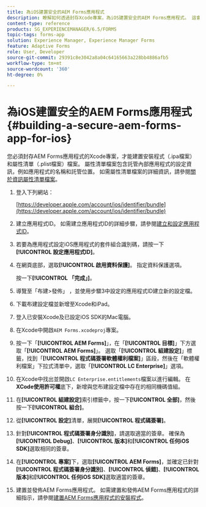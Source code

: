 ```yaml
---
title: 為iOS建置安全的AEM Forms應用程式
description: 瞭解如何透過封存Xcode專案，為iOS建置安全的AEM Forms應用程式。 這會建立安裝程式（.ipa檔案）和屬性清單（.plist檔案）檔案。
content-type: reference
products: SG_EXPERIENCEMANAGER/6.5/FORMS
topic-tags: forms-app
solution: Experience Manager, Experience Manager Forms
feature: Adaptive Forms
role: User, Developer
source-git-commit: 29391c8e3042a8a04c64165663a228bb4886afb5
workflow-type: tm+mt
source-wordcount: '360'
ht-degree: 0%

---
```


# 為iOS建置安全的AEM Forms應用程式 {#building-a-secure-aem-forms-app-for-ios}

您必須封存AEM Forms應用程式的Xcode專案，才能建置安裝程式（.ipa檔案）和屬性清單（.plist檔案）檔案。 屬性清單檔案包含託管內部應用程式的設定資訊，例如應用程式的名稱和託管位置。 如需屬性清單檔案的詳細資訊，請參閱[關於資訊屬性清單檔案](https://developer.apple.com/library/ios/#documentation/general/Reference/InfoPlistKeyReference/Articles/AboutInformationPropertyListFiles.html)。

1. 登入下列網站：

   [https://developer.apple.com/account/ios/identifier/bundle](https://developer.apple.com/account/ios/identifier/bundle)

1. 建立應用程式ID。 如需建立應用程式ID的詳細步驟，請參閱[建立和設定應用程式ID](https://developer.apple.com/library/ios/documentation/IDEs/Conceptual/AppDistributionGuide/MaintainingProfiles/MaintainingProfiles.html)。
1. 若要為應用程式設定iOS應用程式的套件組合識別碼，請按一下&#x200B;**[!UICONTROL 設定應用程式ID]**。
1. 在網頁底部，選取&#x200B;**[!UICONTROL 啟用資料保護]**。 指定資料保護選項。

   按一下&#x200B;**[!UICONTROL 「完成」]**。

1. 導覽至「布建>發佈」 ，並使用步驟3中設定的應用程式ID建立新的設定檔。
1. 下載布建設定檔並新增至Xcode和iPad。
1. 登入已安裝Xcode及已設定iOS SDK的Mac電腦。
1. 在Xcode中開啟`AEM Forms.xcodeproj`專案。
1. 按一下「**[!UICONTROL AEM Forms]**」，在「**[!UICONTROL 目標]**」下方選取「**[!UICONTROL AEM Forms]**」。 選取「**[!UICONTROL 組建設定]**」標籤，找到「**[!UICONTROL 程式碼簽署軟體權利檔案]**」區段，然後在「軟體權利檔案」下拉式清單中，選取「**[!UICONTROL LC Enterprise]**」選項。
1. 在Xcode中找出並開啟`LC Enterprise.entitlements`檔案以進行編輯。 在&#x200B;**XCode使用許可權**&#x200B;底下，新增與您布建設定檔中存在的相同機碼值組。
1. 在&#x200B;**[!UICONTROL 組建設定]**&#x200B;索引標籤中，按一下&#x200B;**[!UICONTROL 全部]**，然後按一下&#x200B;**[!UICONTROL 組合]**。
1. 從&#x200B;**[!UICONTROL 設定]**&#x200B;清單，展開&#x200B;**[!UICONTROL 程式碼簽署]**。
1. 針對&#x200B;**[!UICONTROL 程式碼簽署身分識別]**，請選取適當的簽章。 確保為&#x200B;**[!UICONTROL Debug]**、**[!UICONTROL 版本]**&#x200B;和&#x200B;**[!UICONTROL 任何iOS SDK]**&#x200B;選取相同的簽章。
1. 在&#x200B;**[!UICONTROL 專案]**&#x200B;下，選取&#x200B;**[!UICONTROL AEM Forms]**，並確定已針對&#x200B;**[!UICONTROL 程式碼簽署身分識別]**、**[!UICONTROL 偵錯]**、**[!UICONTROL 版本]**&#x200B;和&#x200B;**[!UICONTROL 任何iOS SDK]**&#x200B;選取適當的簽章。
1. 建置並發佈AEM Forms應用程式。 如需建置和發佈AEM Forms應用程式的詳細指示，請參閱[建置AEM Forms應用程式的安裝程式](setup-xcode-project-build-installer.md#build-the-installer-for-the-mobile-workspace-app)。

